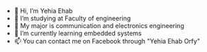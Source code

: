- 👋 Hi, I’m Yehia Ehab
- 👀 I’m studying at Faculty of engineering
- 🌱 My major is communication and electronics engineering
- 💞️ I’m currently learning embedded systems
- 📫 You can contact me on Facebook through "Yehia Ehab Orfy"

<!---
YehiaEhab16/YehiaEhab16 is a ✨ special ✨ repository because its `README.md` (this file) appears on your GitHub profile.
You can click the Preview link to take a look at your changes.
--->
